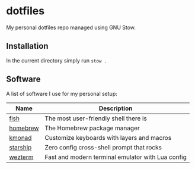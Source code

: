 # dotfiles

My personal dotfiles repo managed using GNU Stow.


## Installation

In the current directory simply run `stow .`


## Software

A list of software I use for my personal setup:

| Name                                       | Description                                       |
|--------------------------------------------|---------------------------------------------------|
| [fish](https://fishshell.com)              | The most user-friendly shell there is             |
| [homebrew](https://docs.brew.sh)           | The Homebrew package manager                      |
| [kmonad](https://github.com/kmonad/kmonad) | Customize keyboards with layers and macros        |
| [starship](https://starship.rs)            | Zero config cross-shell prompt that rocks         |
| [wezterm](https://github.com/wez/wezterm)  | Fast and modern terminal emulator with Lua config |
